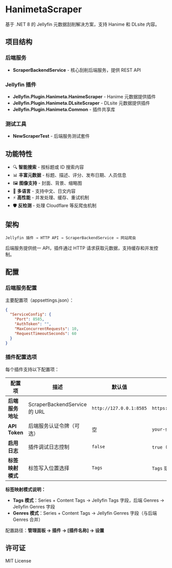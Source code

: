 # HanimetaScraper

基于 .NET 8 的 Jellyfin 元数据刮削解决方案，支持 Hanime 和 DLsite 内容。

## 项目结构

### 后端服务
- **ScraperBackendService** - 核心刮削后端服务，提供 REST API

### Jellyfin 插件
- **Jellyfin.Plugin.Hanimeta.HanimeScraper** - Hanime 元数据提供插件
- **Jellyfin.Plugin.Hanimeta.DLsiteScraper** - DLsite 元数据提供插件
- **Jellyfin.Plugin.Hanimeta.Common** - 插件共享库

### 测试工具
- **NewScraperTest** - 后端服务测试套件

## 功能特性

- 🔍 **智能搜索** - 按标题或 ID 搜索内容
- 📊 **丰富元数据** - 标题、描述、评分、发布日期、人员信息
- 🖼️ **图像支持** - 封面、背景、缩略图
- 🎌 **多语言** - 支持中文、日文内容
- ⚡ **高性能** - 并发处理、缓存、重试机制
- 🛡️ **反检测** - 处理 Cloudflare 等反爬虫机制

## 架构

```
Jellyfin 插件 → HTTP API → ScraperBackendService → 网站爬虫
```

后端服务提供统一 API，插件通过 HTTP 请求获取元数据，支持缓存和并发控制。

## 配置

### 后端服务配置

主要配置项（appsettings.json）：
```json
{
  "ServiceConfig": {
    "Port": 8585,
    "AuthToken": "",
    "MaxConcurrentRequests": 10,
    "RequestTimeoutSeconds": 60
  }
}
```

### 插件配置选项

每个插件支持以下配置项：

| 配置项 | 描述 | 默认值 | 示例 |
|--------|------|--------|------|
| **后端服务地址** | ScraperBackendService 的 URL | `http://127.0.0.1:8585` | `https://scraper.mydomain.com` |
| **API Token** | 后端服务认证令牌（可选） | 空 | `your-secret-token-123` |
| **启用日志** | 插件调试日志控制 | `false` | `true`（调试时使用） |
| **标签映射模式** | 标签写入位置选择 | `Tags` | `Tags` 或 `Genres` |

**标签映射模式说明：**
- **Tags 模式**：Series + Content Tags → Jellyfin Tags 字段，后端 Genres → Jellyfin Genres 字段
- **Genres 模式**：Series + Content Tags → Jellyfin Genres 字段（与后端 Genres 合并）

配置路径：**管理面板 → 插件 → [插件名称] → 设置**

## 许可证

MIT License